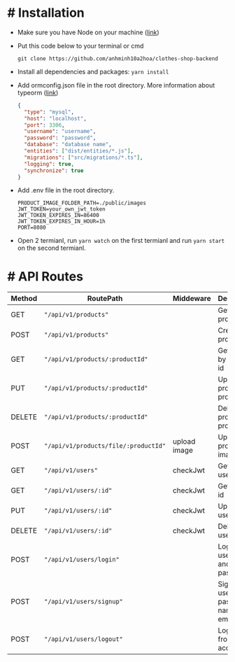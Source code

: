 # # Installation

+ Make sure you have Node on your machine ([link](https://nodejs.org/en/))
+ Put this code below to your terminal or cmd

  ```shell
  git clone https://github.com/anhminh10a2hoa/clothes-shop-backend
  ```

+ Install all dependencies and packages: ```yarn install```

+ Add ormconfig.json file in the root directory. More information about typeorm ([link](https://typeorm.io/#/))

  ```json
  {
    "type": "mysql",
    "host": "localhost",
    "port": 3306,
    "username": "username",
    "password": "password",
    "database": "database name",
    "entities": ["dist/entities/*.js"],
    "migrations": ["src/migrations/*.ts"],
    "logging": true,
    "synchronize": true
  }
  ```

+ Add .env file in the root directory.

  ```
  PRODUCT_IMAGE_FOLDER_PATH=./public/images
  JWT_TOKEN=your_own_jwt_token
  JWT_TOKEN_EXPIRES_IN=86400
  JWT_TOKEN_EXPIRES_IN_HOUR=1h
  PORT=8080
  ```

+ Open 2 termianl, run ```yarn watch``` on the first termianl and run ```yarn start``` on the second termianl.

# # API Routes 

| Method | RoutePath | Middeware | Description
|--|--|--|--|
|  GET  |`"/api/v1/products"`  |  | Get all products |
|  POST  |`"/api/v1/products"`  |  | Create new product |
|  GET  |`"/api/v1/products/:productId"`  |  | Get product by product id |
|  PUT  |`"/api/v1/products/:productId"`  |  | Update product by product id |
|  DELETE  |`"/api/v1/products/:productId"`  |  | Delete product by product id |
|  POST  |`"/api/v1/products/file/:productId"`  | upload image |  Update product image |
|  GET  |`"/api/v1/users"`  | checkJwt | Get all users |
|  GET  |`"/api/v1/users/:id"`  | checkJwt | Get user by id |
|  PUT  |`"/api/v1/users/:id"`  | checkJwt | Update users by id |
|  DELETE  |`"/api/v1/users/:id"`  | checkJwt | Delete users by id |
|  POST  |`"/api/v1/users/login"`  |  | Login with username and password |
|  POST  |`"/api/v1/users/signup"`  |  | Signup with username, password, name and email |
|  POST  |`"/api/v1/users/logout"`  |  | Logout from the account |